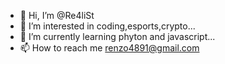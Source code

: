 - 👋 Hi, I’m @Re4liSt
- 👀 I’m interested in coding,esports,crypto...
- 🌱 I’m currently learning phyton and javascript...
- 📫 How to reach me renzo4891@gmail.com

<!---
Re4liSt/Re4liSt is a ✨ special ✨ repository because its `README.md` (this file) appears on your GitHub profile.
You can click the Preview link to take a look at your changes.
--->
